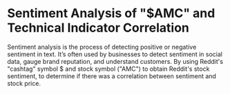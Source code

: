 # Sentiment Analysis of "$AMC" and Technical Indicator Correlation


Sentiment analysis is the process of detecting positive or negative sentiment in text. It’s often used by businesses to detect sentiment in social data, gauge brand reputation, and understand customers. By using Reddit's "cashtag" symbol $ and stock symbol ("AMC") to obtain Reddit's stock sentiment, to determine if there was a correlation between sentiment and stock price.


